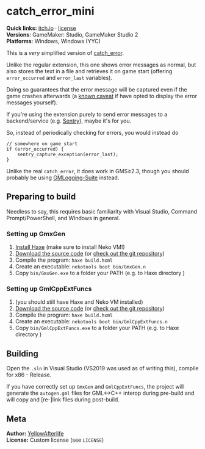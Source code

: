 # catch_error_mini

**Quick links:** 
[itch.io](https://yellowafterlife.itch.io/gamemaker-catch-error)
· [license](LICENSE)  
**Versions**: GameMaker: Studio, GameMaker Studio 2  
**Platforms**: Windows, Windows (YYC)

This is a _very_ simplified version of [catch_error](https://github.com/YAL-GameMaker/catch_error).

Unlike the regular extension, this one shows error messages as normal, but also stores the text in a file and retrieves it on game start (offering `error_occurred` and `error_last` variables).

Doing so guarantees that the error message will be captured even if the game crashes afterwards (a [known caveat](https://github.com/YAL-GameMaker/catch_error#known-issues) if have opted to display the error messages yourself).

If you're using the extension purely to send error messages to a backend/service
(e.g. [Sentry](https://marketplace.yoyogames.com/assets/7917/gmsentry)),
maybe it's for you.

So, instead of periodically checking for errors, you would instead do
```gml
// somewhere on game start
if (error_occurred) {
    sentry_capture_exception(error_last);
}
```

Unlike the real `catch_error`, it does work in GMS≥2.3, though you should probably be using [GMLogging-Suite](https://github.com/meseta/gmlogging-suite) instead.

## Preparing to build

Needless to say, this requires basic familiarity with Visual Studio, Command Prompt/PowerShell, and Windows in general.

### Setting up GmxGen

1. [Install Haxe](https://haxe.org/download/) (make sure to install Neko VM!)
2. [Download the source code](https://github.com/YAL-GameMaker-Tools/GmxGen/archive/refs/heads/master.zip) 
(or [check out the git repository](https://github.com/YAL-GameMaker-Tools/GmxGen))
3. Compile the program: `haxe build.hxml`
4. Create an executable: `nekotools boot bin/GmxGen.n`
5. Copy `bin/GmxGen.exe` to a folder your PATH (e.g. to Haxe directory )

### Setting up GmlCppExtFuncs

1. (you should still have Haxe and Neko VM installed)
2. [Download the source code](https://github.com/YAL-GameMaker-Tools/GmlCppExtFuncs/archive/refs/heads/master.zip) 
(or [check out the git repository](https://github.com/YAL-GameMaker-Tools/GmlCppExtFuncs))
3. Compile the program: `haxe build.hxml`
4. Create an executable: `nekotools boot bin/GmlCppExtFuncs.n`
5. Copy `bin/GmlCppExtFuncs.exe` to a folder your PATH (e.g. to Haxe directory )

## Building

Open the `.sln` in Visual Studio (VS2019 was used as of writing this), compile for x86 - Release.

If you have correctly set up `GmxGen` and `GmlCppExtFuncs`,
the project will generate the `autogen.gml` files for GML<->C++ interop during pre-build
and will copy and [re-]link files during post-build.

## Meta

**Author:** [YellowAfterlife](https://github.com/YellowAfterlife)  
**License:** Custom license (see `LICENSE`)